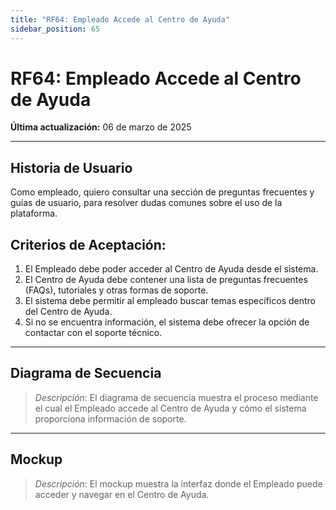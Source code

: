 ```yaml
---
title: "RF64: Empleado Accede al Centro de Ayuda"  
sidebar_position: 65
---
```


# RF64: Empleado Accede al Centro de Ayuda  

**Última actualización:** 06 de marzo de 2025  

---

## Historia de Usuario  
Como empleado, quiero consultar una sección de preguntas frecuentes y guías de usuario, para resolver dudas comunes sobre el uso de la plataforma.



## **Criterios de Aceptación:**  

1. El Empleado debe poder acceder al Centro de Ayuda desde el sistema.  
2. El Centro de Ayuda debe contener una lista de preguntas frecuentes (FAQs), tutoriales y otras formas de soporte.  
3. El sistema debe permitir al empleado buscar temas específicos dentro del Centro de Ayuda.  
4. Si no se encuentra información, el sistema debe ofrecer la opción de contactar con el soporte técnico.  

---

## **Diagrama de Secuencia**  

> *Descripción*: El diagrama de secuencia muestra el proceso mediante el cual el Empleado accede al Centro de Ayuda y cómo el sistema proporciona información de soporte.  

---

## **Mockup**  

> *Descripción*: El mockup muestra la interfaz donde el Empleado puede acceder y navegar en el Centro de Ayuda.  
